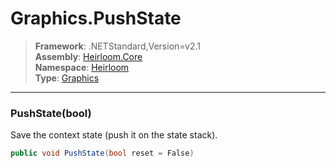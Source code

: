 # Graphics.PushState

> **Framework**: .NETStandard,Version=v2.1  
> **Assembly**: [Heirloom.Core][0]  
> **Namespace**: [Heirloom][0]  
> **Type**: [Graphics][1]

--------------------------------------------------------------------------------

### PushState(bool)

Save the context state (push it on the state stack).

```cs
public void PushState(bool reset = False)
```

[0]: ../Heirloom.Core.md
[1]: Heirloom.Graphics.md
